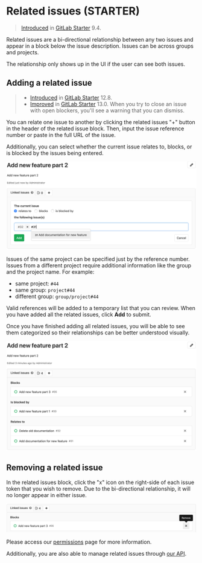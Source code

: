 # Related issues **(STARTER)**

> [Introduced](https://gitlab.com/gitlab-org/gitlab/-/merge_requests/1797) in [GitLab Starter](https://about.gitlab.com/pricing/) 9.4.

Related issues are a bi-directional relationship between any two issues
and appear in a block below the issue description. Issues can be across groups
and projects.

The relationship only shows up in the UI if the user can see both issues.

## Adding a related issue

> - [Introduced](https://gitlab.com/gitlab-org/gitlab/-/issues/2035) in [GitLab Starter](https://about.gitlab.com/pricing/) 12.8.
> - [Improved](https://gitlab.com/gitlab-org/gitlab/-/issues/34239) in [GitLab Starter](https://about.gitlab.com/pricing/) 13.0.
>   When you try to close an issue with open blockers, you'll see a warning that you can dismiss.

You can relate one issue to another by clicking the related issues "+" button
in the header of the related issue block. Then, input the issue reference number
or paste in the full URL of the issue.

Additionally, you can select whether the current issue relates to, blocks, or is blocked by the issues being entered.

![Adding a related issue](img/related_issues_add_v12_8.png)

Issues of the same project can be specified just by the reference number.
Issues from a different project require additional information like the
group and the project name. For example:

- same project: `#44`
- same group: `project#44`
- different group: `group/project#44`

Valid references will be added to a temporary list that you can review.
When you have added all the related issues, click **Add** to submit.

Once you have finished adding all related issues, you will be able to see
them categorized so their relationships can be better understood visually.

![Related issue block](img/related_issue_block_v12_8.png)

## Removing a related issue

In the related issues block, click the "x" icon on the right-side of each issue
token that you wish to remove. Due to the bi-directional relationship, it
will no longer appear in either issue.

![Removing a related issue](img/related_issues_remove_v12_8.png)

Please access our [permissions](../../permissions.md) page for more information.

Additionally, you are also able to manage related issues through [our API](../../../api/issue_links.md).
